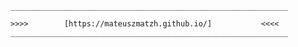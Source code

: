 
	______________________________________________________________

	>>>>		[https://mateuszmatzh.github.io/]           <<<<
	______________________________________________________________
